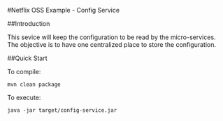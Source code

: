 #Netflix OSS Example - Config Service

##Introduction

This sevice will keep the configuration to be read by the micro-services. The objective is to have one centralized place to store the configuration.

##Quick Start

To compile:

```ShllSession
mvn clean package
```

To execute:

```ShellSession
java -jar target/config-service.jar
```
